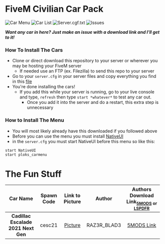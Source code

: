 # FiveM Civilian Car Pack

![Car Menu](https://img.shields.io/badge/Car%20Menu-Up%20to%20Date-brightgreen?style=for-the-badge)
![Car List](https://img.shields.io/badge/Car%20List-Up%20to%20Date-brightgreen?style=for-the-badge)
![Server.cgf.txt](https://img.shields.io/badge/server.cfg.txt-Up%20to%20Date-brightgreen?style=for-the-badge)
![Issues](https://img.shields.io/github/issues/PLOKMJNB/FiveM-Civ-Car-Pack?style=for-the-badge&logo=github)

***Want any car in here? Just make an issue with a download link and I'll get to it!***

### How To Install The Cars
- Clone or direct download this repository to your server or wherever you may be hosting your FiveM server
  - If needed use an FTP (ex. Filezilla) to send this repo to your server
- Go to your `server.cfg` in your server files and copy everything you find in this [file](server.cfg.txt)
- You're done installing the cars!
  - If you add this while your server is running, go to your live console and type, `refresh` then type `start *whatever*` to test any car out.
    - Once you add it into the server and do a restart, this extra step is unnecessary

### How to Install The Menu
- You will most likely already have this downloaded if you followed above
- Before you can use the menu you must install [NativeUI](https://github.com/FrazzIe/NativeUILua)
- in the `server.cfg` you must start NativeUI before this menu so like this:
```
start NativeUI 
start ploks_carmenu
```

# The Fun Stuff
| Car Name | Spawn Code  | Link to Picture | Author | Authors Download Link<sub>[5MODS](https://gta5-mods.com/) or [LSPDFR](https://www.lcpdfr.com/)<sub>  |
| :-----:  | :-:         | :-:             | :-: | :-: |
| **Cadillac Escalade 2021 Next Gen** | cesc21         | [Picture](/[PLOKS_CARS]/[CADILLAC]/cesc21/cesc21.jpg)             | RAZ3R_BLAD3 | [5MODS Link](https://www.gta5-mods.com/vehicles/cadillac-escalade-2021-next-gen-replace) |
